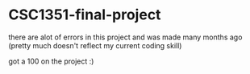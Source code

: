 # CSC1351-final-project
there are alot of errors in this project and was made many months ago (pretty much doesn't reflect my current coding skill)


got a 100 on the project :)
